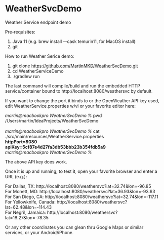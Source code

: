 # WeatherSvcDemo
Weather Service endpoint demo

Pre-requisites:

1) Java 11 (e.g. brew install --cask temurin11, for MacOS install)
2) git

How to run Weather Serice demo:

1) git clone https://github.com/MartinMKD/WeatherSvcDemo.git
2) cd WeatherServiceDemo
3) ./gradlew run

The last command will compile/build and run the embedded HTTP service/container bound to http://localhost:8080/weathersvc by default.

If you want to change the port it binds to or the OpenWeather API key used, edit WeatherService.properties w/vi or your favorite editor here:

*martin@macbookpro WeatherSvcDemo %* pwd<br/>
/Users/martin/IdeaProjects/WeatherSvcDemo<br/><br/>
*martin@macbookpro WeatherSvcDemo %* cat ./src/main/resources/WeatherService.properties<br/>
**httpPort=8080**<br/>
**apiKey=5cf87e4d27fa3db53bbb23b354fdb5a9**<br/>
*martin@macbookpro WeatherSvcDemo %*<br/>

The above API key does work.

Once it is up and running, to test it, open your favorite browser and enter a URL (e.g.):

For Dallas, TX: http://localhost:8080/weathersvc?lat=32.74&lon=-96.85<br/>
For Monett, MO: http://localhost:8080/weathersvc?lat=36.93&lon=-93.93<br/>
For San Diego, CA: http://localhost:8080/weathersvc?lat=32.74&lon=-117.11<br/>
For Yellowknife, Canada: http://localhost:8080/weathersvc?lat=62.48&lon=-114.43<br/>
For Negril, Jamaica: http://localhost:8080/weathersvc?lat=18.27&lon=-78.35<br/>

Or any other coordinates you can glean thru Google Maps or similar services, or your Android/iPhone.

